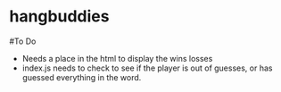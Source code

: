 # hangbuddies

#To Do
* Needs a place in the html to display the wins losses
* index.js needs to check to see if the player is out of guesses, or has guessed everything in the word.